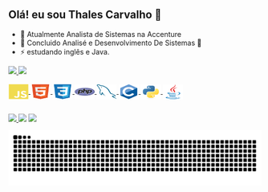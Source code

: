 <h2>Olá! eu sou Thales Carvalho 👋</h2> 



- 🔭 Atualmente Analista de Sistemas na Accenture
- 🌱 Concluido Analisé e Desenvolvimento De Sistemas 📘
- ⚡ estudando inglês e Java.
 <div>
  <a href="https://www.thalesti.tech/">
  <img height="140em" src="https://github-readme-stats.vercel.app/api?username=thalescarvalho23&show_icons=true&theme=dark&include_all_commits=true&count_private=true"/>
  <img height="140em" src="https://github-readme-stats.vercel.app/api/top-langs/?username=thalescarvalho23&layout=compact&langs_count=7&theme=dark"/>
</div>
<div style="display: inline_block"><br>
  <img align="center" alt="thales-Js" height="30" width="40" src="https://raw.githubusercontent.com/devicons/devicon/master/icons/javascript/javascript-plain.svg"> 
  <img align="center" alt="thales-HTML" height="30" width="40" src="https://raw.githubusercontent.com/devicons/devicon/master/icons/html5/html5-original.svg">
  <img align="center" alt="thales-CSS" height="30" width="40" src="https://raw.githubusercontent.com/devicons/devicon/master/icons/css3/css3-original.svg">
  <img align="center" alt="thales-PHP" height="30" width="40" src="https://raw.githubusercontent.com/devicons/devicon/master/icons/php/php-original.svg">
  <img align="center" alt="thales-mysql" height="30" width="40" src="https://raw.githubusercontent.com/devicons/devicon/master/icons/mysql/mysql-original.svg">
  <img align="center" alt="thales-C" height="30" width="40" src="https://raw.githubusercontent.com/devicons/devicon/master/icons/c/c-original.svg">
  <img align="center" alt="thales-Python" height="30" width="40" src="https://raw.githubusercontent.com/devicons/devicon/master/icons/python/python-original.svg">
 <img align="center" alt="thales-java" height="30" width="40" src="https://raw.githubusercontent.com/devicons/devicon/master/icons/java/java-original.svg">

</div>
  
  ##
 
<div> 
 <a href= "https://api.whatsapp.com/send?phone=5511985933820&text=me%20chame%20para%20conversar"><img src= "https://img.shields.io/badge/WhatsApp-25D366?style=for-the-badge&logo=whatsapp&logoColor=white">
<a href = "mailto:thalese23@gmail.com"><img src="https://img.shields.io/badge/-Gmail-%23333?style=for-the-badge&logo=gmail&logoColor=white" target="_blank"></a>
  <a href="https://www.linkedin.com/in/thalescarvalho23/" target="_blank"><img src="https://img.shields.io/badge/-LinkedIn-%230077B5?style=for-the-badge&logo=linkedin&logoColor=white" target="_blank"></a> 

 ![Snake animation](https://github.com/thalescarvalho23/thalescarvalho23/blob/output/github-contribution-grid-snake.svg)
</div>
  

